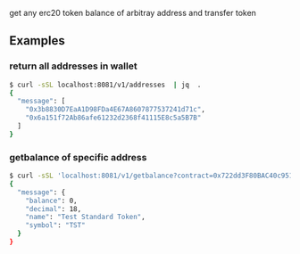 get any erc20 token balance of arbitray address and transfer token 

## Examples

### return all addresses in wallet
```bash
$ curl -sSL localhost:8081/v1/addresses  | jq  .
{
  "message": [
    "0x3b8830D7EaA1D98FDa4E67A8607877537241d71c",
    "0x6a151f72Ab86afe61232d2368f41115E8c5a5B7B"
  ]
}
```

### getbalance of specific address
```bash
$ curl -sSL 'localhost:8081/v1/getbalance?contract=0x722dd3F80BAC40c951b51BdD28Dd19d435762180&address=0x3b8830D7EaA1D98FDa4E67A8607877537241d71c'  | jq  .
{
  "message": {
    "balance": 0,
    "decimal": 18,
    "name": "Test Standard Token",
    "symbol": "TST"
  }
}
```
